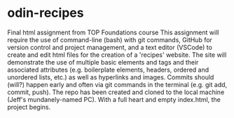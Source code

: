 # odin-recipes
Final html assignment from TOP Foundations course
This assignment will require the use of command-line (bash) with git commands, GitHub for version control and project management, and a text editor (VSCode) to create and edit html files for the creation of a 'recipes' website. The site will demonstrate the use of multiple basic elements and tags and their associated attributes (e.g. boilerplate elements, headers, ordered and unordered lists, etc.) as well as hyperlinks and images. Commits should (will?) happen early and often via git commands in the terminal (e.g. git add, commit, push). The repo has been created and cloned to the local machine (Jeff's mundanely-named PC). With a full heart and empty index.html, the project begins. 